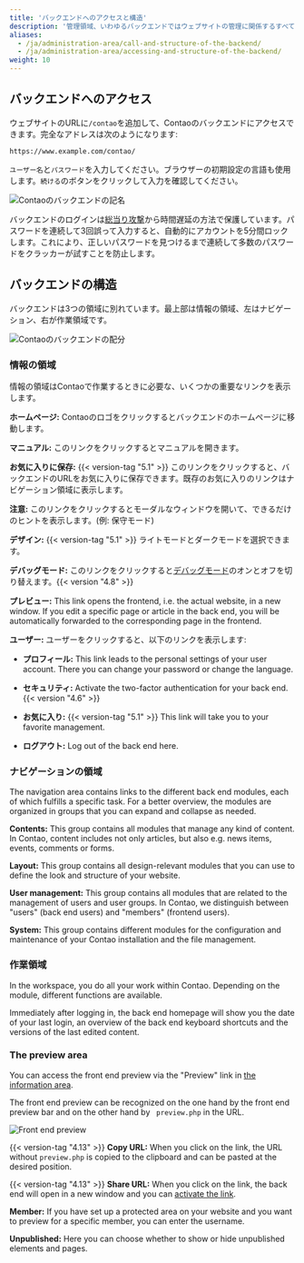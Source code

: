 ```yaml
---
title: 'バックエンドへのアクセスと構造'
description: '管理領域、いわゆるバックエンドではウェブサイトの管理に関係するすべての作業を行えます。'
aliases:
  - /ja/administration-area/call-and-structure-of-the-backend/
  - /ja/administration-area/accessing-and-structure-of-the-backend/
weight: 10
---
```


## バックエンドへのアクセス

ウェブサイトのURLに`/contao`を追加して、Contaoのバックエンドにアクセスできます。完全なアドレスは次のようになります:

`https://www.example.com/contao/`

`ユーザー名`と`パスワード`を入力してください。ブラウザーの初期設定の言語も使用します。`続ける`のボタンをクリックして入力を確認してください。

![Contaoのバックエンドの記名](/ja/administration-area/images/en/contao-call-the-backend.png?classes=shadow)

バックエンドのログインは[総当り攻撃](https://ja.wikipedia.org/wiki/%E7%B7%8F%E5%BD%93%E3%81%9F%E3%82%8A%E6%94%BB%E6%92%83)から時間遅延の方法で保護しています。パスワードを連続して3回誤って入力すると、自動的にアカウントを5分間ロックします。これにより、正しいパスワードを見つけるまで連続して多数のパスワードをクラッカーが試すことを防止します。

## バックエンドの構造

バックエンドは3つの領域に別れています。最上部は情報の領域、左はナビゲーション、右が作業領域です。

![Contaoのバックエンドの配分](/ja/administration-area/images/en/contao-dashboard.png?classes=shadow)

### 情報の領域

情報の領域はContaoで作業するときに必要な、いくつかの重要なリンクを表示します。

**ホームページ:** Contaoのロゴをクリックするとバックエンドのホームページに移動します。

**マニュアル:** このリンクをクリックするとマニュアルを開きます。

**お気に入りに保存:** {{< version-tag "5.1" >}} このリンクをクリックすると、バックエンドのURLをお気に入りに保存できます。既存のお気に入りのリンクはナビゲーション領域に表示します。

**注意:** このリンクをクリックするとモーダルなウィンドウを開いて、できるだけのヒントを表示します。(例: 保守モード)

**デザイン:** {{< version-tag "5.1" >}} ライトモードとダークモードを選択できます。

**デバッグモード:** このリンクをクリックすると[デバッグモード](/ja/system/debug-mode/)のオンとオフを切り替えます。{{< version "4.8" >}}

**プレビュー:** This link opens the frontend, i.e. the actual website, in a new window. If you edit a specific page or article in the back end, you will be automatically forwarded to the corresponding page in the frontend.

**ユーザー:** ユーザーをクリックすると、以下のリンクを表示します:

  + **プロフィール:** This link leads to the personal settings of your user account. There you can change your password or change the language.

  + **セキュリティ:** Activate the two-factor authentication for your back end.{{< version "4.6" >}}

  + **お気に入り:** {{< version-tag "5.1" >}} This link will take you to your favorite management.

  + **ログアウト:** Log out of the back end here.

### ナビゲーションの領域

The navigation area contains links to the different back end modules, each of which fulfills a specific task. For a better overview, the modules are organized in groups that you can expand and collapse as needed.

**Contents:** This group contains all modules that manage any kind of content. In Contao, content includes not only articles, but also e.g. news items, events, comments or forms.

**Layout:** This group contains all design-relevant modules that you can use to define the look and structure of your website.

**User management:** This group contains all modules that are related to the management of users and user groups. In Contao, we distinguish between "users" (back end users) and "members" (frontend users).

**System:** This group contains different modules for the configuration and maintenance of your Contao installation and the file management.

### 作業領域

In the workspace, you do all your work within Contao. Depending on the module, different functions are available.

Immediately after logging in, the back end homepage will show you the date of your last login, an overview of the back end keyboard shortcuts and the versions of the last edited content.


### The preview area

You can access the front end preview via the "Preview" link in [the information area](#the-information-area).

The front end preview can be recognized on the one hand by the front end preview bar and on the other hand by `
preview.php` in the URL.

![Front end preview](/ja/administration-area/images/en/front-end-preview-bar.png?classes=shadow)

{{< version-tag "4.13" >}}  **Copy URL:** When you click on the link, the URL without `preview.php` is copied to the clipboard and can be pasted at 
the desired position.

{{< version-tag "4.13" >}} **Share URL:** When you click on the link, the back end will open in a new window and you can [activate the link](../../system/preview-links/).

**Member:** If you have set up a protected area on your website and you want to preview for a specific
member, you can enter the username.

**Unpublished:** Here you can choose whether to show or hide unpublished elements and pages.